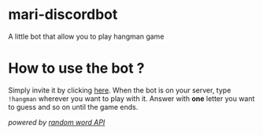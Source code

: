 # mari-discordbot
A little bot that allow you to play hangman game

# How to use the bot ?
Simply invite it by clicking [here](https://discord.com/api/oauth2/authorize?client_id=1072254344356954113&permissions=274877974528&scope=bot).
When the bot is on your server, type ```!hangman``` wherever you want to play with it. Answer with **one** letter you want to guess and so on until the game ends.


*powered by [random word API](https://api-ninjas.com/)*
